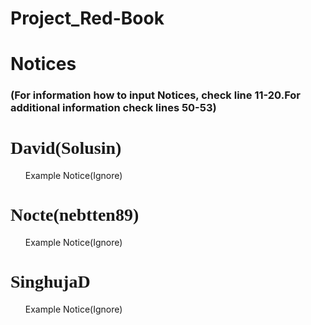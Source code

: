 Project_Red-Book
================
<!DOCTYPE html>
<html>
<head>
<link style="text/css" rel="spreadsheet" href="READMEFORINFORMATIONCSS.md"/>
<title>Project Red Book Notice Board</title>
</head>
<body>
<h1>Notices</h1>
<!--Enter Notices to the specific people by typing in the notice paragraph
ex:
<div id="Solusin">
<p class="Notices1">
<ul>
Enter Notice here
</ul>
</p>
</div>
-->
<h3>(For information how to input Notices, check line 11-20.For additional information check lines 50-53)</h3>
<div id="Solusin">
<h1 style="font-family:fantasy;">David(Solusin)</h1>
<p class="Notices1">
<ul>
<!--enter notices next line(INCLUDE YOUR NAME)-->
Example Notice(Ignore)
</ul>
</p>
</div>
<div class="nebtten89">
<h1 style="font-family:Verdana;">Nocte(nebtten89)</h1>
<p class="Notices2">
<ul>
<!--enter notices next line(INCLUDE YOUR NAME)-->
Example Notice(Ignore)
</ul>
</p>
</div>
<div id="SindhujaD">
<h1 style="font-family:Impact;">SinghujaD</h1>
<p class="Notices3">
<ul>
<!--enter notices next line(INCLUDE YOUR NAME)-->
Example Notice(Ignore)
<ul>
</p>
</div>
</body>
<!--ADDITIONAL INFORMATION: The html version of this is to be used when website is complete.
It will have more css than this one. Remember to Not change this code except when inputing the 
notices. The CSS is to remain untouched.-->
</html>




